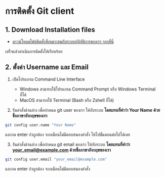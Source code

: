 
# การติดตั้ง Git client 

## 1. Download Installation files

- [ดาวน์โหลดไฟล์ติดตั้งที่เหมาะสมกับระบบปฏิบัติการของเรา จากที่นี่](https://git-scm.com/downloads)

เสร็จแล้วดำเนินการติดตั้งให้เรียบร้อย

## 2. ตั้งค่า Username และ Email 

1. เปิดโปรแกรม Command Line Interface
   - Windows สามารถใช้โปรแกรม Command Prompt หรือ Windows Terminal ก็ได้
   - MacOS สามารถใช้ Terminal (Bash หรือ Zshell ก็ได้)
  
2. รันคำสั่งด้านล่าง เพื่อกำหนด git user ของเรา ให้กับระบบ **โดยแทนที่คำว่า Your Name ด้วยชื่อภาษาอังกฤษของเรา**

```bash
git config user.name "Your Name"
```

และกด enter ถ้าถูกต้อง จะเหมือนไม่มีตอบสนองคำสั่ง ให้ไปขั้นตอนต่อไปได้เลย

3. รันคำสั่งด้านล่าง เพื่อกำหนด git email ของเรา ให้กับระบบ **โดยแทนที่คำว่า your_email@example.com ด้วยชื่อภาษาอังกฤษของเรา**

```bash
git config user.email "your_email@example.com"
```

และกด enter ถ้าถูกต้อง จะเหมือนไม่มีตอบสนองคำสั่ง
